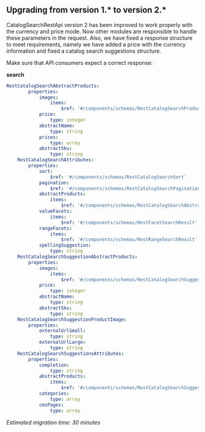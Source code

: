 

## Upgrading from version 1.* to version 2.*

CatalogSearchRestApi version 2 has been improved to work properly with the currency and price mode. Now other modules are responsible to handle these parameters in the request. Also, we have fixed a response structure to meet requirements, namely we have added a price with the currency information and fixed a catalog search suggestions structure.

Make sure that API consumers expect a correct response:

**search**

```yaml
RestCatalogSearchAbstractProducts:
		properties:
			images:
				items:
					$ref: '#/components/schemas/RestCatalogSearchProductImage'
			price:
				type: integer
			abstractName:
				type: string
			prices:
				type: array
			abstractSku:
				type: string
	RestCatalogSearchAttributes:
		properties:
			sort:
				$ref: '#/components/schemas/RestCatalogSearchSort'
			pagination:
				$ref: '#/components/schemas/RestCatalogSearchPagination'
			abstractProducts:
				items:
					$ref: '#/components/schemas/RestCatalogSearchAbstractProducts'
			valueFacets:
				items:
					$ref: '#/components/schemas/RestFacetSearchResult'
			rangeFacets:
				items:
					$ref: '#/components/schemas/RestRangeSearchResult'
			spellingSuggestion:
				type: string
	RestCatalogSearchSuggestionAbstractProducts:
		properties:
			images:
				items:
					$ref: '#/components/schemas/RestCatalogSearchSuggestionProductImage'
			price:
				type: integer
			abstractName:
				type: string
			abstractSku:
				type: string
	RestCatalogSearchSuggestionProductImage:
		properties:
			externalUrlSmall:
				type: string
			externalUrlLarge:
				type: string
	RestCatalogSearchSuggestionsAttributes:
		properties:
			completion:
				type: string
			abstractProducts:
				items:
					$ref: '#/components/schemas/RestCatalogSearchSuggestionAbstractProducts'
			categories:
				type: array
			cmsPages:
				type: array
```

*Estimated migration time: 30 minutes*

<!-- Last review date: Dec 10, 2018-- by Oleh Hladchenko, Yuliia Boiko -->
